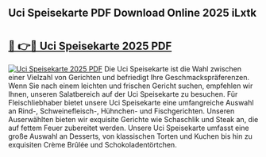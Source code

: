 ## Uci Speisekarte PDF Download Online 2025 iLxtk

# <h2><a href="http://gcbvtc.nevu.top/?p=Uci+Speisekarte">🔗 👉🔴 Uci Speisekarte 2025 PDF</a></h2>

[![Uci Speisekarte 2025 PDF](https://i.imgur.com/dBaPXMq.png)](http://gcbvtc.nevu.top/?p=Uci+Speisekarte)
Die Uci Speisekarte ist die Wahl zwischen einer Vielzahl von Gerichten und befriedigt Ihre Geschmackspräferenzen. Wenn Sie nach einem leichten und frischen Gericht suchen, empfehlen wir Ihnen, unseren Salatbereich auf der Uci Speisekarte zu besuchen. Für Fleischliebhaber bietet unsere Uci Speisekarte eine umfangreiche Auswahl an Rind-, Schweinefleisch-, Hühnchen- und Fischgerichten. Unseren Auserwählten bieten wir exquisite Gerichte wie Schaschlik und Steak an, die auf fettem Feuer zubereitet werden. Unsere Uci Speisekarte umfasst eine große Auswahl an Desserts, von klassischen Torten und Kuchen bis hin zu exquisiten Crème Brûlée und Schokoladentörtchen.
